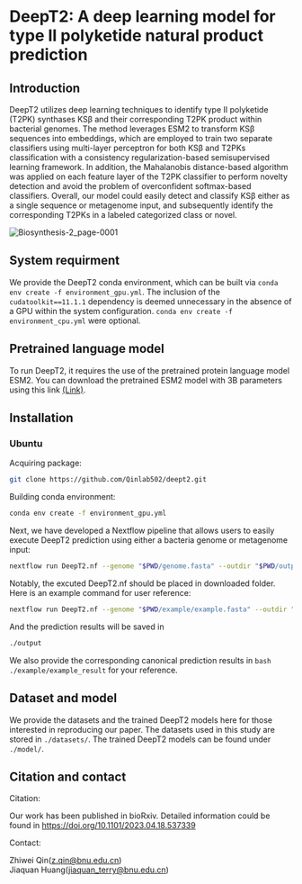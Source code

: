 # DeepT2: A deep learning model for type II polyketide natural product prediction
## Introduction 
DeepT2 utilizes deep learning techniques to identify type II polyketide (T2PK) synthases KSβ and their corresponding T2PK product within bacterial genomes. The method leverages ESM2 to transform KSβ sequences into embeddings, which are employed to train two separate classifiers using multi-layer perceptron for both KSβ and T2PKs classification with a consistency regularization-based semisupervised learning framework. In addition, the Mahalanobis distance-based algorithm was applied on each feature layer of the T2PK classifier to perform novelty detection and avoid the problem of overconfident softmax-based classifiers. Overall, our model could easily detect and classify KSβ either as a single sequence or metagenome input, and subsequently identify the corresponding T2PKs in a labeled categorized class or novel. 


![Biosynthesis-2_page-0001](https://github.com/Qinlab502/deept2/assets/117368489/670bb1b3-1cf7-4011-a114-f24cc47acc87)

## System requirment
We provide the DeepT2 conda environment, which can be built via ```conda env create -f environment_gpu.yml```.
The inclusion of the ```cudatoolkit==11.1.1``` dependency is deemed unnecessary in the absence of a GPU within the system configuration.
```conda env create -f environment_cpu.yml``` were optional.

## Pretrained language model
To run DeepT2, it requires the use of the pretrained protein language model ESM2. You can download the pretrained ESM2 model with 3B parameters using this link [(Link)](https://dl.fbaipublicfiles.com/fair-esm/models/esm2_t36_3B_UR50D.pt).

## Installation
### Ubuntu
Acquiring package:
```bash
git clone https://github.com/Qinlab502/deept2.git
```
Building conda environment:
```bash
conda env create -f environment_gpu.yml
```
Next, we have developed a Nextflow pipeline that allows users to easily execute DeepT2 prediction using either a bacteria genome or metagenome input:
```bash
nextflow run DeepT2.nf --genome "$PWD/genome.fasta" --outdir "$PWD/output" --prefix "Your sample"
```
Notably, the excuted DeepT2.nf should be placed in downloaded folder.\
Here is an example command for user reference:
```bash
nextflow run DeepT2.nf --genome "$PWD/example/example.fasta" --outdir "$PWD/output/example_result" --prefix "example"
```
And the prediction results will be saved in
```bash
./output
```
We also provide the corresponding canonical prediction results in ```bash ./example/example_result``` for your reference.
## Dataset and model
We provide the datasets and the trained DeepT2 models here for those interested in reproducing our paper. The datasets used in this study are stored in ```./datasets/```. The trained DeepT2 models can be found under ```./model/```.

## Citation and contact
Citation:

Our work has been published in bioRxiv. Detailed information could be found in https://doi.org/10.1101/2023.04.18.537339

Contact:

Zhiwei Qin(z.qin@bnu.edu.cn)\
Jiaquan Huang(jiaquan_terry@bnu.edu.cn)
